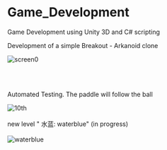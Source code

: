 # Game_Development
Game Development using Unity 3D and C# scripting

Development of a simple Breakout - Arkanoid clone


![screen0](https://cloud.githubusercontent.com/assets/11699168/19621423/c89f58a0-9891-11e6-9fe2-93ebf074c8d5.png)


<br> <br>

Automated Testing. The paddle will follow the ball

![10th](https://cloud.githubusercontent.com/assets/11699168/19621465/d7ad611a-9892-11e6-9b90-716fb524d243.gif)
<br> <br>
new level 
" 水蓝: waterblue"
(in progress)<br> <br>
![waterblue](https://cloud.githubusercontent.com/assets/11699168/19708742/29b4a226-9b21-11e6-82c6-ba390d6a0b5d.png)
